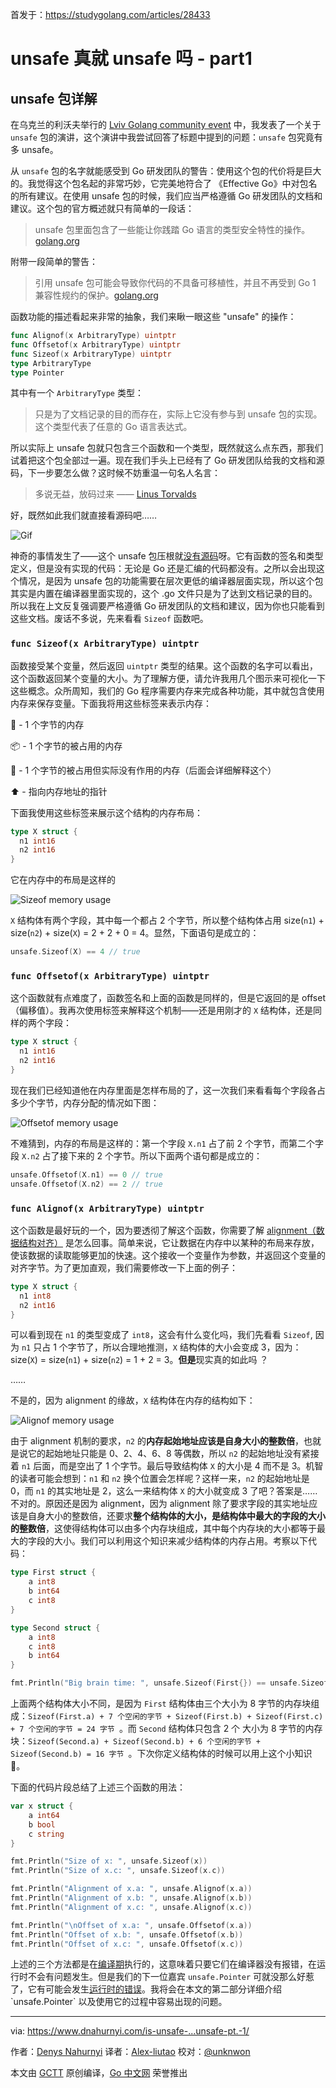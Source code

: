 首发于：https://studygolang.com/articles/28433

# unsafe 真就 unsafe 吗 - part1

## unsafe 包详解

在乌克兰的利沃夫举行的 [Lviv Golang community event](https://www.facebook.com/events/470065893928934/482981832637340/?notif_t=admin_plan_mall_activity&notif_id=1580732874088578) 中，我发表了一个关于 `unsafe` 包的演讲，这个演讲中我尝试回答了标题中提到的问题：`unsafe` 包究竟有多 unsafe。

从 `unsafe` 包的名字就能感受到 Go 研发团队的警告：使用这个包的代价将是巨大的。我觉得这个包名起的非常巧妙，它完美地符合了 《Effective Go》中对包名的所有建议。在使用 unsafe 包的时候，我们应当严格遵循 Go 研发团队的文档和建议。这个包的官方概述就只有简单的一段话：

> unsafe 包里面包含了一些能让你践踏 Go 语言的类型安全特性的操作。[golang.org](https://golang.org/pkg/unsafe/#pkg-overview)

附带一段简单的警告：

> 引用 unsafe 包可能会导致你代码的不具备可移植性，并且不再受到 Go 1 兼容性规约的保护。[golang.org](https://golang.org/pkg/unsafe/#pkg-overview)

函数功能的描述看起来非常的抽象，我们来瞅一眼这些 "unsafe" 的操作：

```go
func Alignof(x ArbitraryType) uintptr
func Offsetof(x ArbitraryType) uintptr
func Sizeof(x ArbitraryType) uintptr
type ArbitraryType
type Pointer
```

其中有一个 `ArbitraryType` 类型：

> 只是为了文档记录的目的而存在，实际上它没有参与到 unsafe 包的实现。这个类型代表了任意的 Go 语言表达式。

所以实际上 unsafe 包就只包含三个函数和一个类型，既然就这么点东西，那我们试着把这个包全部过一遍。现在我们手头上已经有了 Go 研发团队给我的文档和源码，下一步要怎么做？这时候不妨重温一句名人名言：

> 多说无益，放码过来 —— [Linus Torvalds](https://lkml.org/lkml/2000/8/25/132)

好，既然如此我们就直接看源码吧……

![Gif](https://raw.githubusercontent.com/studygolang/gctt-images2/master/is-unsafe/1.gif)

神奇的事情发生了——这个 unsafe 包压根就[没有源码](https://golang.org/src/unsafe/unsafe.go)呀。它有函数的签名和类型定义，但是没有实现的代码：无论是 Go 还是汇编的代码都没有。之所以会出现这个情况，是因为 unsafe 包的功能需要在层次更低的编译器层面实现，所以这个包其实是内置在编译器里面实现的，这个 .go 文件只是为了达到文档记录的目的。所以我在上文反复强调要严格遵循 Go 研发团队的文档和建议，因为你也只能看到这些文档。废话不多说，先来看看 `Sizeof` 函数吧。

### `func Sizeof(x ArbitraryType) uintptr`

函数接受某个变量，然后返回 `uintptr` 类型的结果。这个函数的名字可以看出，这个函数返回某个变量的大小。为了理解方便，请允许我用几个图示来可视化一下这些概念。众所周知，我们的 Go 程序需要内存来完成各种功能，其中就包含使用内存来保存变量。下面我将用这些标签来表示内存：

🎁 - 1 个字节的内存

📦 - 1 个字节的被占用的内存

🥡 - 1 个字节的被占用但实际没有作用的内存（后面会详细解释这个）

⬆️ - 指向内存地址的指针

下面我使用这些标签来展示这个结构的内存布局：

```go
type X struct {
  n1 int16
  n2 int16
}
```

它在内存中的布局是这样的

![Sizeof memory usage](https://raw.githubusercontent.com/studygolang/gctt-images2/master/is-unsafe/2.jpg)

`X` 结构体有两个字段，其中每一个都占 2 个字节，所以整个结构体占用 size(`n1`) + size(`n2`) + size(`X`) = 2 + 2 + 0 = 4。显然，下面语句是成立的：

```go
unsafe.Sizeof(X) == 4 // true
```

### `func Offsetof(x ArbitraryType) uintptr`

这个函数就有点难度了，函数签名和上面的函数是同样的，但是它返回的是 offset（偏移值）。我再次使用标签来解释这个机制——还是用刚才的 `X` 结构体，还是同样的两个字段：

```go
type X struct {
  n1 int16
  n2 int16
}
```

现在我们已经知道他在内存里面是怎样布局的了，这一次我们来看看每个字段各占多少个字节，内存分配的情况如下图：

![Offsetof memory usage](https://raw.githubusercontent.com/studygolang/gctt-images2/master/is-unsafe/3.jpg)

不难猜到，内存的布局是这样的：第一个字段 `X.n1` 占了前 2 个字节，而第二个字段 `X.n2` 占了接下来的 2 个字节。所以下面两个语句都是成立的：

```go
unsafe.Offsetof(X.n1) == 0 // true
unsafe.Offsetof(X.n2) == 2 // true
```

### `func Alignof(x ArbitraryType) uintptr`

这个函数是最好玩的一个，因为要透彻了解这个函数，你需要了解 [alignment（数据结构对齐）](https://zh.wikipedia.org/wiki/数据结构对齐) 是怎么回事。简单来说，它让数据在内存中以某种的布局来存放，使该数据的读取能够更加的快速。这个接收一个变量作为参数，并返回这个变量的对齐字节。为了更加直观，我们需要修改一下上面的例子：

```go
type X struct {
  n1 int8
  n2 int16
}
```

可以看到现在 `n1` 的类型变成了 `int8`，这会有什么变化吗，我们先看看 `Sizeof`, 因为 `n1` 只占 1 个字节了，所以合理地推测，`X` 结构体的大小会变成 3，因为：size(`X`) = size(`n1`) + size(`n2`) = 1 + 2 = 3。**但是**现实真的如此吗 ？

……

不是的，因为 alignment 的缘故，`X` 结构体在内存的结构如下：

![Alignof memory usage](https://raw.githubusercontent.com/studygolang/gctt-images2/master/is-unsafe/4.jpg)

由于 alignment 机制的要求，`n2` 的**内存起始地址应该是自身大小的整数倍**，也就是说它的起始地址只能是 0、2、4、6、8 等偶数，所以 `n2` 的起始地址没有紧接着 `n1` 后面，而是空出了 1 个字节。最后导致结构体 `X` 的大小是 4 而不是 3。机智的读者可能会想到：`n1` 和 `n2` 换个位置会怎样呢？这样一来，`n2` 的起始地址是 0，而 `n1` 的其实地址是 2，这么一来结构体 `X` 的大小就变成 3 了吧？答案是……不对的。原因还是因为 alignment，因为 alignment 除了要求字段的其实地址应该是自身大小的整数倍，还要求**整个结构体的大小，是结构体中最大的字段的大小的整数倍**，这使得结构体可以由多个内存块组成，其中每个内存块的大小都等于最大的字段的大小。我们可以利用这个知识来减少结构体的内存占用。考察以下代码：

```go
type First struct {
	a int8
	b int64
	c int8
}

type Second struct {
	a int8
	c int8
	b int64
}

fmt.Println("Big brain time: ", unsafe.Sizeof(First{}) == unsafe.Sizeof(Second{}))
```

上面两个结构体大小不同，是因为 `First` 结构体由三个大小为 8 字节的内存块组成：`Sizeof(First.a) + 7 个空闲的字节 + Sizeof(First.b) + Sizeof(First.c) + 7 个空闲的字节 = 24 字节 `。而 `Second` 结构体只包含  2 个 大小为 8 字节的内存块：`Sizeof(Second.a) + Sizeof(Second.b) + 6 个空闲的字节 + Sizeof(Second.b) = 16 字节 `。下次你定义结构体的时候可以用上这个小知识🙂。

下面的代码片段总结了上述三个函数的用法：

```go
var x struct {
	a int64
	b bool
	c string
}

fmt.Println("Size of x: ", unsafe.Sizeof(x))
fmt.Println("Size of x.c: ", unsafe.Sizeof(x.c))

fmt.Println("Alignment of x.a: ", unsafe.Alignof(x.a))
fmt.Println("Alignment of x.b: ", unsafe.Alignof(x.b))
fmt.Println("Alignment of x.c: ", unsafe.Alignof(x.c))

fmt.Println("\nOffset of x.a: ", unsafe.Offsetof(x.a))
fmt.Println("Offset of x.b: ", unsafe.Offsetof(x.b))
fmt.Println("Offset of x.c: ", unsafe.Offsetof(x.c))
```

上述的三个方法都是在[编译期](https://en.wikipedia.org/wiki/Compile_time)执行的，这意味着只要它们在编译器没有报错，在运行时不会有问题发生。但是我们的下一位嘉宾 `unsafe.Pointer` 可就没那么好惹了，它有可能会发生[运行时的错误](https://en.wikipedia.org/wiki/Runtime_(program_lifecycle_phase))。我将会在本文的第二部分详细介绍 `unsafe.Pointer` 以及使用它的过程中容易出现的问题。

---

via: https://www.dnahurnyi.com/is-unsafe-...unsafe-pt.-1/

作者：[Denys Nahurnyi](https://www.dnahurnyi.com/)
译者：[Alex-liutao](https://github.com/Aelx-liutao)
校对：[@unknwon](https://github.com/unknwon)

本文由 [GCTT](https://github.com/studygolang/GCTT) 原创编译，[Go 中文网](https://studygolang.com/) 荣誉推出
